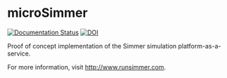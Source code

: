 microSimmer
===========

[![Documentation Status](https://readthedocs.org/projects/microsimmer/badge/?version=latest)](https://readthedocs.org/projects/microsimmer/?badge=latest)
[![DOI](https://zenodo.org/badge/6943/orlade/microsimmer.png)](http://dx.doi.org/10.5281/zenodo.12537)

Proof of concept implementation of the Simmer simulation platform-as-a-service.

For more information, visit http://www.runsimmer.com.
